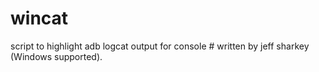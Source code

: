 # wincat
script to highlight adb logcat output for console # written by jeff sharkey (Windows supported).
